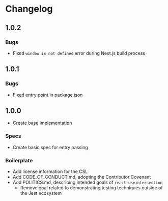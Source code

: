 # Changelog

## 1.0.2

### Bugs

- Fixed `window is not defined` error during Next.js build process

## 1.0.1

### Bugs

- Fixed entry point in package.json

## 1.0.0

- Create base implementation

### Specs

- Create basic spec for entry passing

### Boilerplate

- Add license information for the CSL
- Add CODE_OF_CONDUCT.md, adopting the Contributor Covenant
- Add POLITICS.md, describing intended goals of `react-useintersection`
  - Remove goal related to demonstrating testing techniques outside of the Jest ecosystem
